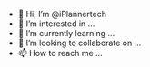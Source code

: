 - 👋 Hi, I’m @iPlannertech
- 👀 I’m interested in ...
- 🌱 I’m currently learning ...
- 💞️ I’m looking to collaborate on ...
- 📫 How to reach me ...

<!---
iPlannertech/iPlannertech is a ✨ special ✨ repository because its `README.md` (this file) appears on your GitHub profile.
You can click the Preview link to take a look at your changes.
--->

